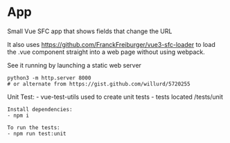 # App

Small Vue SFC app that shows fields that change the URL

It also uses https://github.com/FranckFreiburger/vue3-sfc-loader to load the .vue component straight into a web page
without using webpack.

See it running by launching a static web server
```
python3 -m http.server 8000
# or alternate from https://gist.github.com/willurd/5720255
```

Unit Test:
    - vue-test-utils used to create unit tests
    - tests located /tests/unit

    Install dependencies:
    - npm i

    To run the tests:
    - npm run test:unit